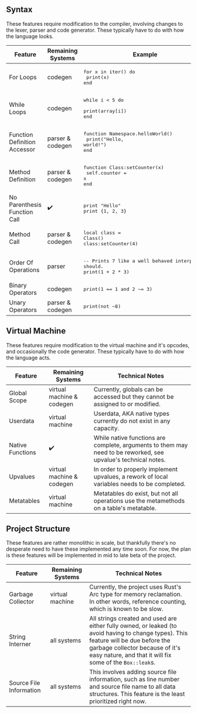 Syntax
------
These features require modification to the compiler, involving changes to the lexer, parser and code generator. These typically have to do with how the language looks.

| Feature                      | Remaining Systems  | Example                                                                                       |
| ---------------------------- | ------------------ | --------------------------------------------------------------------------------------------- |
| For Loops                    | codegen            | <pre lang="lua">for x in iter() do<br>  print(x)<br>end</pre>                                 |
| While Loops                  | codegen            | <pre lang="lua">while i < 5 do<br>  print(array[i])<br>end</pre>                              |
| Function Definition Accessor | parser & codegen   | <pre lang="lua">function Namespace.helloWorld()<br>  print("Hello, world!")<br>end</pre>      |
| Method Definition            | parser & codegen   | <pre lang="lua">function Class:setCounter(x)<br>  self.counter = x<br>end</pre>               |
| No Parenthesis Function Call | :heavy_check_mark: | <pre lang="lua">print "Hello"<br>print {1, 2, 3}</pre>                                        |
| Method Call                  | parser & codegen   | <pre lang="lua">local class = Class()<br>class:setCounter(4)</pre>                            |
| Order Of Operations          | parser             | <pre lang="lua">-- Prints 7 like a well behaved interpreter should.<br>print(1 + 2 * 3)</pre> |
| Binary Operators             | codegen            | <pre lang="lua">print(1 == 1 and 2 ~= 3)</pre>                                                |
| Unary Operators              | parser & codegen   | <pre lang="lua">print(not ~8)</pre>                                                           |

Virtual Machine
---------------
These features require modification to the virtual machine and it's opcodes, and occasionally the code generator. These typically have to do with how the language acts.

| Feature           | Remaining Systems         | Technical Notes                                                                                                |
| ----------------- | ------------------------- | -------------------------------------------------------------------------------------------------------------- |
| Global Scope      | virtual machine & codegen | Currently, globals can be accessed but they cannot be assigned to or modified.                                 |
| Userdata          | virtual machine           | Userdata, AKA native types currently do not exist in any capacity.                                             |
| Native Functions  | :heavy_check_mark:        | While native functions are complete, arguments to them may need to be reworked, see upvalue's technical notes. |
| Upvalues          | virtual machine & codegen | In order to properly implement upvalues, a rework of local variables needs to be completed.                    |
| Metatables        | virtual machine           | Metatables do exist, but not all operations use the metamethods on a table's metatable.                        |

Project Structure
-----------------
These features are rather monolithic in scale, but thankfully there's no desperate need to have these implemented any time soon. For now, the plan is these features will be implemented in mid to late beta of the project.

| Feature                 | Remaining Systems | Technical Notes                                                                                                                                                                                                                     |
| ----------------------- | ----------------- | ----------------------------------------------------------------------------------------------------------------------------------------------------------------------------------------------------------------------------------- |
| Garbage Collector       | virtual machine   | Currently, the project uses Rust's Arc type for memory reclamation. In other words, reference counting, which is known to be slow.                                                                                                  |
| String Interner         | all systems       | All strings created and used are either fully owned, or leaked (to avoid having to change types). This feature will be due before the garbage collector because of it's easy nature, and that it will fix some of the `Box::leak`s. |
| Source File Information | all systems       | This involves adding source file information, such as line number and source file name to all data structures. This feature is the least prioritized right now.                                                                     |
